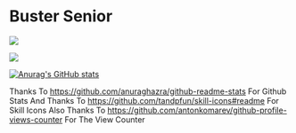 # Buster Senior

![](https://komarev.com/ghpvc/?username=BusterSR&style=for-the-badge)

<img src="https://skillicons.dev/icons?i=github,css,html,js,md,netlify,py,vim,vscode," />

[![Anurag's GitHub stats](https://github-readme-stats.vercel.app/api?username=BusterSR)](https://github.com/anuraghazra/github-readme-stats)

Thanks To https://github.com/anuraghazra/github-readme-stats For Github Stats
And Thanks To https://github.com/tandpfun/skill-icons#readme For Skill Icons
Also Thanks To https://github.com/antonkomarev/github-profile-views-counter For The View Counter
